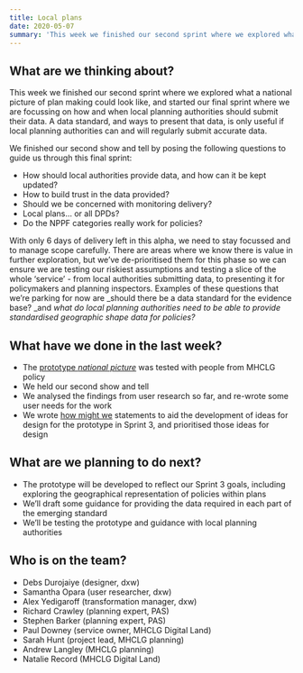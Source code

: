 ```yaml
---
title: Local plans
date: 2020-05-07
summary: 'This week we finished our second sprint where we explored what a national picture of plan making could look like, and started our final sprint where we are focussing on how and when local planning authorities should submit their data.'
---
```


## What are we thinking about?

This week we finished our second sprint where we explored what a national picture of plan making could look like, and started our final sprint where we are focussing on how and when local planning authorities should submit their data. A data standard, and ways to present that data, is only useful if local planning authorities can and will regularly submit accurate data.

We finished our second show and tell by posing the following questions to guide us through this final sprint:

* How should local authorities provide data, and how can it be kept updated?
* How to build trust in the data provided?
* Should we be concerned with monitoring delivery?
* Local plans… or all DPDs?
* Do the NPPF categories really work for policies?

With only 6 days of delivery left in this alpha, we need to stay focussed and to manage scope carefully. There are areas where we know there is value in further exploration, but we’ve de-prioritised them for this phase so we can ensure we are testing our riskiest assumptions and testing a slice of the whole ‘service’ - from local authorities submitting data, to presenting it for policymakers and planning inspectors. Examples of these questions that we’re parking for now are _should there be a data standard for the evidence base? _and _what do local planning authorities need to be able to provide standardised geographic shape data for policies?_

## What have we done in the last week?

* The [prototype _national picture_](https://local-plan.herokuapp.com/v2) was tested with people from MHCLG policy
* We held our second show and tell
* We analysed the findings from user research so far, and re-wrote some user needs for the work
* We wrote [how might we](https://www.designkit.org/methods/3) statements to aid the development of ideas for design for the prototype in Sprint 3, and prioritised those ideas for design

## What are we planning to do next?

* The prototype will be developed to reflect our Sprint 3 goals, including exploring the geographical representation of policies within plans
* We’ll draft some guidance for providing the data required in each part of the emerging standard
* We’ll be testing the prototype and guidance with local planning authorities

## Who is on the team?

* Debs Durojaiye (designer, dxw)
* Samantha Opara (user researcher, dxw)
* Alex Yedigaroff (transformation manager, dxw)
* Richard Crawley (planning expert, PAS)
* Stephen Barker (planning expert, PAS)
* Paul Downey (service owner, MHCLG Digital Land)
* Sarah Hunt (project lead, MHCLG planning)
* Andrew Langley (MHCLG planning)
* Natalie Record (MHCLG Digital Land)
